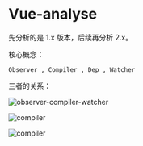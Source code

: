 # Vue-analyse

先分析的是 1.x 版本，后续再分析 2.x。

核心概念：

    Observer , Compiler , Dep , Watcher
    
三者的关系：

    
![observer-compiler-watcher](https://user-images.githubusercontent.com/745181/31817046-260acf22-b558-11e7-8dc6-9e4428577a61.png)

![compiler](https://user-images.githubusercontent.com/745181/31817048-27580dcc-b558-11e7-9624-b361abd8ec72.png)

![compiler](https://user-images.githubusercontent.com/745181/82053699-5627fc80-96f0-11ea-85a8-8e760aed1fbd.png)
